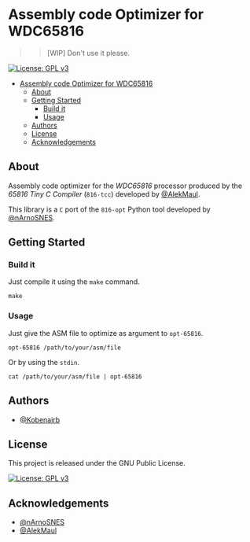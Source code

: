 # Assembly code Optimizer for WDC65816

>> [WIP] Don't use it please.


[![License: GPL v3](https://img.shields.io/badge/License-GPLv3-blue.svg)](https://www.gnu.org/licenses/gpl-3.0)


- [Assembly code Optimizer for WDC65816](#assembly-code-optimizer-for-wdc65816)
  - [About](#about)
  - [Getting Started](#getting-started)
    - [Build it](#build-it)
    - [Usage](#usage)
  - [Authors](#authors)
  - [License](#license)
  - [Acknowledgements](#acknowledgements)

## About

Assembly code optimizer for the *WDC65816* processor produced
by the *65816 Tiny C Compiler* (`816-tcc`) developed by [@AlekMaul](https://github.com/alekmaul).

This library is a `C` port of the `816-opt` Python tool developed by [@nArnoSNES](https://github.com/arnosnes).

## Getting Started

### Build it

Just compile it using the `make` command.

```
make
```

### Usage

Just give the ASM file to optimize as argument to `opt-65816`.

```
opt-65816 /path/to/your/asm/file
```

Or by using the `stdin`.

```
cat /path/to/your/asm/file | opt-65816
```

## Authors

- [@Kobenairb](https://github.com/kobenairb)

## License

This project is released under the GNU Public License.

[![License: GPL v3](https://img.shields.io/badge/License-GPLv3-blue.svg)](https://www.gnu.org/licenses/gpl-3.0)

## Acknowledgements

- [@nArnoSNES](https://github.com/arnosnes)
- [@AlekMaul](https://github.com/alekmaul)
